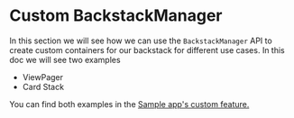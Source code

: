 # Custom BackstackManager

In this section we will see how we can use the `BackstackManager` API to create custom containers for our backstack for different use cases. In this doc we will see two examples

* ViewPager
* Card Stack

You can find both examples in the [Sample app's custom feature.](https://github.com/roudikk/compose-navigator/tree/rkk/playground-bs/sample/feature-custom)
